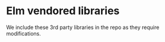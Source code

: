 # Elm vendored libraries

We include these 3rd party libraries in the repo as they require modifications.